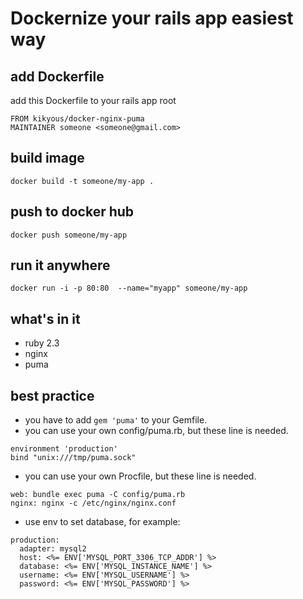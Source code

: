 # Dockernize your rails app easiest way
## add Dockerfile

add this Dockerfile to your rails app root

```
FROM kikyous/docker-nginx-puma
MAINTAINER someone <someone@gmail.com>
```

## build image

`docker build -t someone/my-app .`

## push to docker hub

`docker push someone/my-app`

## run it anywhere
`docker run -i -p 80:80  --name="myapp" someone/my-app`

## what's in it
- ruby 2.3
- nginx
- puma

## best practice
- you have to add `gem 'puma'` to your Gemfile.
- you can use your own config/puma.rb, but these line is needed.

```
environment 'production'
bind "unix:///tmp/puma.sock"
```

- you can use your own Procfile, but these line is needed.

```
web: bundle exec puma -C config/puma.rb
nginx: nginx -c /etc/nginx/nginx.conf
```
- use env to set database, for example:

```
production:
  adapter: mysql2
  host: <%= ENV['MYSQL_PORT_3306_TCP_ADDR'] %>
  database: <%= ENV['MYSQL_INSTANCE_NAME'] %>
  username: <%= ENV['MYSQL_USERNAME'] %>
  password: <%= ENV['MYSQL_PASSWORD'] %>
```
